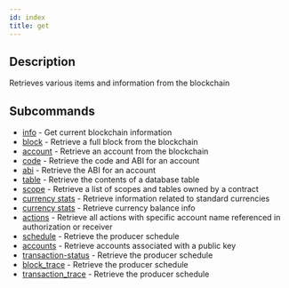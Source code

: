 ```yaml
---
id: index
title: get
---
```


## Description

Retrieves various items and information from the blockchain

## Subcommands

- [info](./info.md) - Get current blockchain information
- [block](./block.md) - Retrieve a full block from the blockchain
- [account](./account.md) - Retrieve an account from the blockchain
- [code](./code.md) - Retrieve the code and ABI for an account
- [abi](./abi.md) - Retrieve the ABI for an account
- [table](./table.md) - Retrieve the contents of a database table
- [scope](./scope.md) - Retrieve a list of scopes and tables owned by a contract
- [currency stats](./currency-stats.md) - Retrieve information related to standard currencies
- [currency stats](./currency-balance.md) - Retrieve currency balance info
- [actions](./actions.md) - Retrieve all actions with specific account name referenced in authorization or receiver
- [schedule](./schedule.md) - Retrieve the producer schedule
- [accounts](./deprecated/accounts.md) - Retrieve accounts associated with a public key
- [transaction-status](./transaction-status.md) - Retrieve the producer schedule
- [block_trace](./block_trace.md) - Retrieve the producer schedule
- [transaction_trace](./transaction_trace.md) - Retrieve the producer schedule
